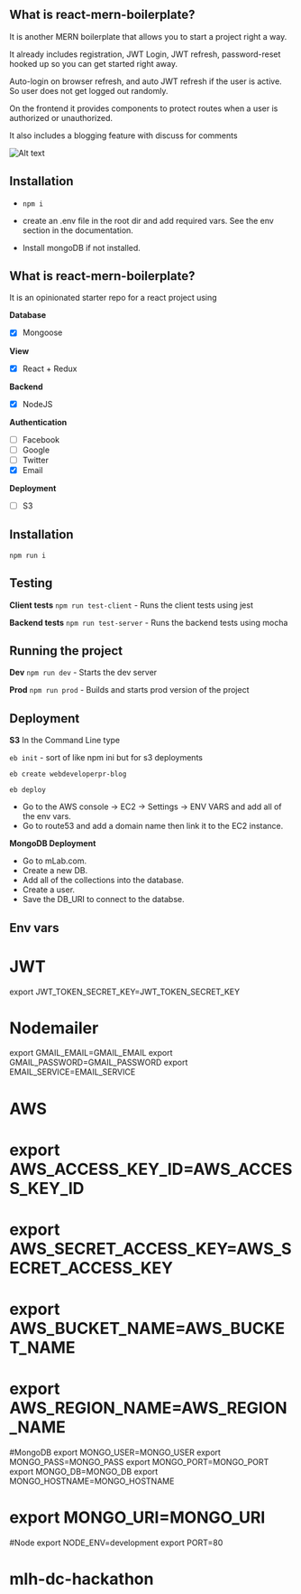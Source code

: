 ## What is react-mern-boilerplate?
It is another MERN boilerplate that allows you to start a project right a way.

It already includes registration, JWT Login, JWT refresh, password-reset hooked up so you can get started right away.

Auto-login on browser refresh, and auto JWT refresh if the user is active. So user does not get logged out randomly.

On the frontend it provides components to protect routes when a user is authorized or unauthorized.

It also includes a blogging feature with discuss for comments

![Alt text](client/assets/images/preview.png)


## Installation
- `npm i`

- create an .env file  in the root dir and add required vars. See the env section in the documentation.

- Install mongoDB if not installed.

## What is react-mern-boilerplate?

It is an opinionated starter repo for a react project using

**Database**
- [x] Mongoose

**View**
- [x] React + Redux

**Backend**
- [x] NodeJS

**Authentication**
- [ ] Facebook
- [ ] Google
- [ ] Twitter
- [x] Email

**Deployment**
- [ ] S3

## Installation 
`npm run i`

## Testing

**Client tests**
`npm run test-client` - Runs the client tests using jest

**Backend tests**
`npm run test-server` - Runs the backend tests using mocha

## Running the project

**Dev**
`npm run dev` - Starts the dev server

**Prod**
`npm run prod` - Builds and starts prod version of the project

## Deployment

**S3**
In the Command Line type

`eb init` - sort of like npm ini but for s3 deployments

`eb create webdeveloperpr-blog`

`eb deploy`

- Go to the AWS console -> EC2 -> Settings -> ENV VARS and add all of the env vars.
- Go to route53 and add a domain name then link it to the EC2 instance. 


**MongoDB Deployment**

 - Go to mLab.com.
 - Create a new DB.
 - Add all of the collections into the database.
 - Create a user.
 - Save the DB_URI to connect to the databse. 

## Env vars

# JWT
export JWT_TOKEN_SECRET_KEY=JWT_TOKEN_SECRET_KEY

# Nodemailer
export GMAIL_EMAIL=GMAIL_EMAIL
export GMAIL_PASSWORD=GMAIL_PASSWORD
export EMAIL_SERVICE=EMAIL_SERVICE

# AWS
# export AWS_ACCESS_KEY_ID=AWS_ACCESS_KEY_ID
# export AWS_SECRET_ACCESS_KEY=AWS_SECRET_ACCESS_KEY
# export AWS_BUCKET_NAME=AWS_BUCKET_NAME
# export AWS_REGION_NAME=AWS_REGION_NAME

#MongoDB
export MONGO_USER=MONGO_USER
export MONGO_PASS=MONGO_PASS
export MONGO_PORT=MONGO_PORT
export MONGO_DB=MONGO_DB
export MONGO_HOSTNAME=MONGO_HOSTNAME
# export MONGO_URI=MONGO_URI

#Node
export NODE_ENV=development
export PORT=80

# mlh-dc-hackathon
